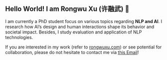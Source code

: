 ## Hello World! I am Rongwu Xu (许融武) 👋

I am currently a PhD student focus on various topics regarding **NLP and AI**. I research how AI’s design and human interactions shape its behavior and societal impact. Besides, I study evaluation and application of NLP technologies.

If you are interested in my work (refer to [rongwuxu.com](https://rongwuxu.com)) or see potential for collaboration, please do not hesitate to contact me via [this Email](mailto:0xrwxu@gmail.com)!
